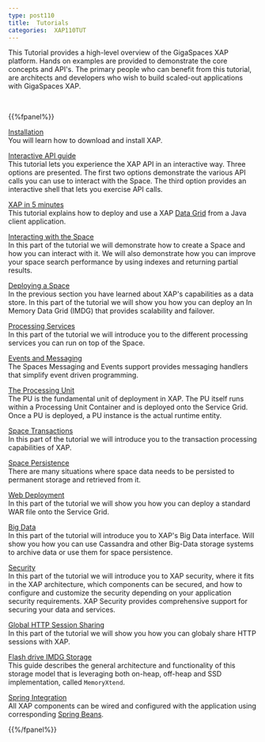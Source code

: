 ```yaml
---
type: post110
title:  Tutorials
categories:  XAP110TUT
---
```



This Tutorial provides a high-level overview of the GigaSpaces XAP platform. Hands on examples are provided to demonstrate the core concepts and API's. The primary people who can benefit from this tutorial, are architects and developers who wish to build scaled-out applications with GigaSpaces XAP.


<br>



{{%fpanel%}}

[Installation](./installation.html)<br>
You will learn   how to download and install XAP.

[Interactive API guide](./interactive-api-guide.html)<br>
This tutorial lets you experience the XAP API in an interactive way. Three options are presented. The first two options demonstrate the various API calls you can use to interact with the Space. The third option provides an interactive shell that lets you exercise API calls.

[XAP in 5 minutes](./xap-java-in-5-minutes.html)<br>
This tutorial explains how to deploy and use a XAP [Data Grid](/product_overview/the-in-memory-data-grid.html) from a Java client application.

[Interacting with the Space](./java-tutorial-part1.html)<br>
In this part of the tutorial we will demonstrate how to create a Space and how you can interact with it. We will also demonstrate how you can improve your space search performance by using indexes and returning partial results.

[Deploying a Space](./java-tutorial-part2.html)<br>
In the previous section  you have learned about XAP's capabilities as a data store. In this part of the tutorial we will show you how you can deploy an In Memory Data Grid (IMDG) that provides scalability and failover.

[Processing Services](./java-tutorial-part3.html)<br>
In this part of the tutorial we will introduce you to the different processing services you can run on top of the Space.

[Events and Messaging](./java-tutorial-part4.html)<br>
The Spaces Messaging and Events support provides messaging handlers that simplify event driven programming.

[The Processing Unit](./java-tutorial-part5.html)<br>
The PU is the fundamental unit of deployment in XAP. The PU itself runs within a Processing Unit Container and is deployed onto the Service Grid. Once a PU is deployed, a PU instance is the actual runtime entity.

[Space Transactions](./java-tutorial-part6.html)<br>
In this part of the tutorial we will introduce you to the transaction processing capabilities of XAP.

[Space Persistence](./java-tutorial-part7.html)<br>
There are many situations where space data needs to be persisted to permanent storage and retrieved from it.

[Web Deployment](./java-tutorial-part8.html)<br>
In this part of the tutorial we will show you how you can deploy a standard WAR file onto the Service Grid.


[Big Data](./java-tutorial-part9.html)<br>
In this part of the tutorial will introduce you to XAP's Big Data interface. Will show you how you can use Cassandra and other Big-Data storage systems to archive data or use them for space persistence.

[Security](./java-tutorial-part10.html)<br>
In this part of the tutorial we will introduce you to XAP security, where it fits in the XAP architecture, which components can be secured, and how to configure and customize the security depending on your application security requirements. XAP Security provides comprehensive support for securing your data and services.


[Global HTTP Session Sharing](./http-session-sharing.html)<br>
In this part of the tutorial we will show you how you can globaly share HTTP sessions with XAP.

[Flash drive IMDG Storage](./blobstore.html)<br>
This guide describes the general architecture and functionality of this storage model that is leveraging both on-heap, off-heap and SSD implementation, called `MemoryXtend`.

[Spring Integration](./spring-integration.html)<br>
All XAP components can be wired and configured with the application using corresponding [Spring Beans](http://spring.io/).




{{%/fpanel%}}

